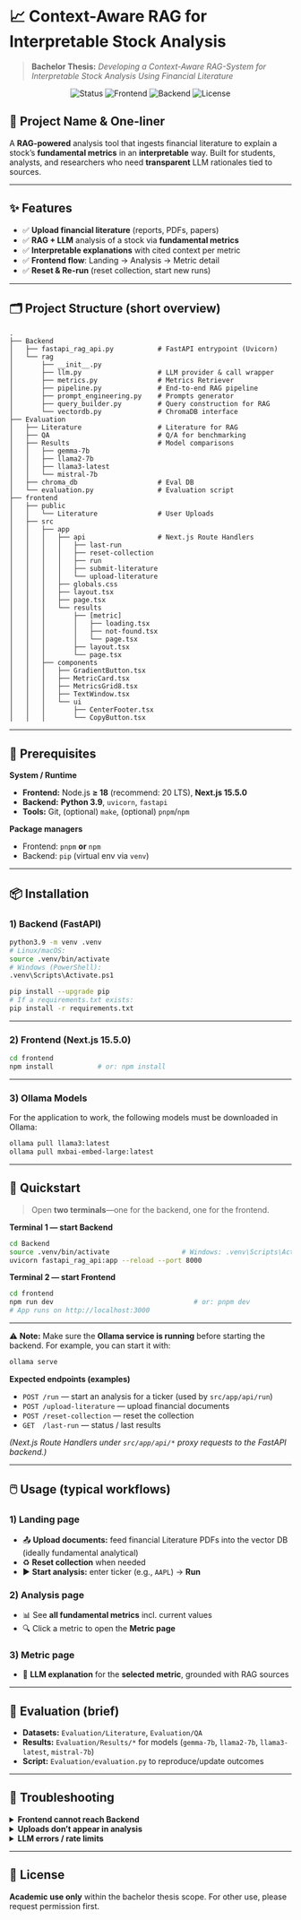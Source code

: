 # 📈 Context-Aware RAG for **Interpretable Stock Analysis**

> **Bachelor Thesis:** *Developing a Context-Aware RAG-System for Interpretable Stock Analysis Using Financial Literature*

<div align="center">

![Status](https://img.shields.io/badge/status-active-brightgreen)
![Frontend](https://img.shields.io/badge/frontend-Next.js%2015.5.0-black)
![Backend](https://img.shields.io/badge/backend-FastAPI%20%2B%20Python%203.9-blue)
![License](https://img.shields.io/badge/license-Academic-lightgrey)

</div>

## 🚀 Project Name & One-liner

A **RAG-powered** analysis tool that ingests financial literature to explain a stock’s **fundamental metrics** in an **interpretable** way.
Built for students, analysts, and researchers who need **transparent** LLM rationales tied to sources.

---

## ✨ Features

* ✅ **Upload financial literature** (reports, PDFs, papers)
* ✅ **RAG + LLM** analysis of a stock via **fundamental metrics**
* ✅ **Interpretable explanations** with cited context per metric
* ✅ **Frontend flow**: Landing → Analysis → Metric detail
* ✅ **Reset & Re-run** (reset collection, start new runs)

---

## 🗂 Project Structure (short overview)

```text
.
├── Backend
│   ├── fastapi_rag_api.py           # FastAPI entrypoint (Uvicorn)
│   └── rag
│       ├── __init__.py
│       ├── llm.py                   # LLM provider & call wrapper
│       ├── metrics.py               # Metrics Retriever
│       ├── pipeline.py              # End-to-end RAG pipeline
│       ├── prompt_engineering.py    # Prompts generator
│       ├── query_builder.py         # Query construction for RAG
│       └── vectordb.py              # ChromaDB interface
├── Evaluation
│   ├── Literature                   # Literature for RAG
│   ├── QA                           # Q/A for benchmarking
│   ├── Results                      # Model comparisons
│   │   ├── gemma-7b
│   │   ├── llama2-7b
│   │   ├── llama3-latest
│   │   └── mistral-7b
│   ├── chroma_db                    # Eval DB
│   └── evaluation.py                # Evaluation script
├── frontend
│   ├── public
│   │   └── Literature               # User Uploads
│   ├── src
│   │   ├── app
│   │   │   ├── api                  # Next.js Route Handlers
│   │   │   │   ├── last-run
│   │   │   │   ├── reset-collection
│   │   │   │   ├── run
│   │   │   │   ├── submit-literature
│   │   │   │   └── upload-literature
│   │   │   ├── globals.css
│   │   │   ├── layout.tsx
│   │   │   ├── page.tsx
│   │   │   └── results
│   │   │       ├── [metric]
│   │   │       │   ├── loading.tsx
│   │   │       │   ├── not-found.tsx
│   │   │       │   └── page.tsx
│   │   │       ├── layout.tsx
│   │   │       └── page.tsx
│   │   ├── components
│   │   │   ├── GradientButton.tsx
│   │   │   ├── MetricCard.tsx
│   │   │   ├── MetricsGrid8.tsx
│   │   │   ├── TextWindow.tsx
│   │   │   └── ui
│   │   │       ├── CenterFooter.tsx
│   │   │       └── CopyButton.tsx
```

---

## 🔧 Prerequisites

**System / Runtime**

* **Frontend:** Node.js **≥ 18** (recommend: 20 LTS), **Next.js 15.5.0**
* **Backend:** **Python 3.9**, `uvicorn`, `fastapi`
* **Tools:** Git, (optional) `make`, (optional) `pnpm`/`npm`

**Package managers**

* Frontend: `pnpm` **or** `npm`
* Backend: `pip` (virtual env via `venv`)

---

## 📦 Installation

### 1) Backend (FastAPI)

```bash
python3.9 -m venv .venv
# Linux/macOS:
source .venv/bin/activate
# Windows (PowerShell):
.venv\Scripts\Activate.ps1

pip install --upgrade pip
# If a requirements.txt exists:
pip install -r requirements.txt
````

---

### 2) Frontend (Next.js 15.5.0)

```bash
cd frontend
npm install           # or: npm install
```

---

### 3) Ollama Models

For the application to work, the following models must be downloaded in Ollama:

```bash
ollama pull llama3:latest
ollama pull mxbai-embed-large:latest
```

---

## 🏃 Quickstart

> Open **two terminals**—one for the backend, one for the frontend.

**Terminal 1 — start Backend**

```bash
cd Backend
source .venv/bin/activate                  # Windows: .venv\Scripts\Activate.ps1
uvicorn fastapi_rag_api:app --reload --port 8000
````

**Terminal 2 — start Frontend**

```bash
cd frontend
npm run dev                                   # or: pnpm dev
# App runs on http://localhost:3000
```

---

⚠️ **Note:** Make sure the **Ollama service is running** before starting the backend.
For example, you can start it with:

```bash
ollama serve
```

**Expected endpoints (examples)**

* `POST /run` — start an analysis for a ticker (used by `src/app/api/run`)
* `POST /upload-literature` — upload financial documents
* `POST /reset-collection` — reset the collection
* `GET  /last-run` — status / last results

*(Next.js Route Handlers under `src/app/api/*` proxy requests to the FastAPI backend.)*

---

## 🖱️ Usage (typical workflows)

### 1) **Landing page**

* 📤 **Upload documents:** feed financial Literature PDFs into the vector DB (ideally fundamental analytical)
* ♻️ **Reset collection** when needed
* ▶️ **Start analysis:** enter ticker (e.g., `AAPL`) → **Run**

### 2) **Analysis page**

* 📊 See **all fundamental metrics** incl. current values
* 🔍 Click a metric to open the **Metric page**

### 3) **Metric page**

* 🧠 **LLM explanation** for the **selected metric**, grounded with RAG sources

---

## 🧪 Evaluation (brief)

* **Datasets:** `Evaluation/Literature`, `Evaluation/QA`
* **Results:** `Evaluation/Results/*` for models (`gemma-7b`, `llama2-7b`, `llama3-latest`, `mistral-7b`)
* **Script:** `Evaluation/evaluation.py` to reproduce/update outcomes


---

## 🧯 Troubleshooting

<details>
<summary><b>Frontend cannot reach Backend</b></summary>

* Confirm backend is running at <code>[http://localhost:8000](http://localhost:8000)</code>.
* CORS: does <code>ALLOWED\_ORIGINS</code> include the frontend URL?
* Check Route Handler base URL / frontend env.

</details>

<details>
<summary><b>Uploads don’t appear in analysis</b></summary>

* Did you **Run** after uploading?
* Are files in the expected path (`public/Literature` or via upload endpoint)?
* Check `CHROMA_DB_DIR` and write permissions.

</details>

<details>
<summary><b>LLM errors / rate limits</b></summary>

* Is Ollama running?
* Verify model/provider settings in `rag/llm.py`.
* Tune retry/timeouts in the pipeline if needed.

</details>

---

## 📜 License

**Academic use only** within the bachelor thesis scope. For other use, please request permission first.

